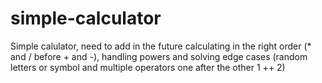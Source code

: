 # simple-calculator
Simple calulator, need to add in the future calculating in the right order (* and  / before + and -), handling powers and solving edge cases (random letters or symbol and multiple operators one after the other 1 ++ 2)
